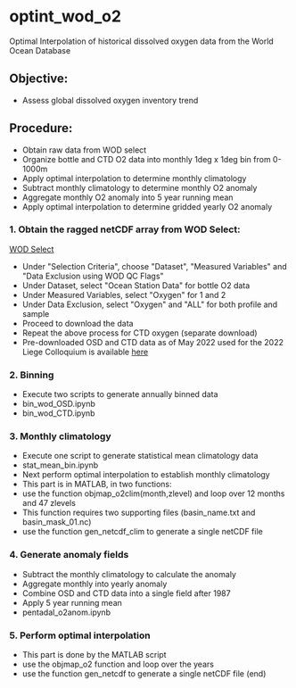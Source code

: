 # optint_wod_o2
Optimal Interpolation of historical dissolved oxygen data from the World Ocean Database

## Objective: 
- Assess global dissolved oxygen inventory trend

## Procedure:
- Obtain raw data from WOD select
- Organize bottle and CTD O2 data into monthly 1deg x 1deg bin from 0-1000m
- Apply optimal interpolation to determine monthly climatology
- Subtract monthly climatology to determine monthly O2 anomaly
- Aggregate monthly O2 anomaly into 5 year running mean
- Apply optimal interpolation to determine gridded yearly O2 anomaly

### 1. Obtain the ragged netCDF array from WOD Select: 
[WOD Select](https://www.ncei.noaa.gov/access/world-ocean-database-select/dbsearch.html)
- Under "Selection Criteria", choose "Dataset", "Measured Variables" and "Data Exclusion using WOD QC Flags"
- Under Dataset, select "Ocean Station Data" for bottle O2 data
- Under Measured Variables, select "Oxygen" for 1 and 2
- Under Data Exclusion, select "Oxygen" and "ALL" for both profile and sample
- Proceed to download the data
- Repeat the above process for CTD oxygen (separate download)
- Pre-downloaded OSD and CTD data as of May 2022 used for the 2022 Liege Colloquium is available [here](https://www.dropbox.com/sh/ivfo1yicivwaea7/AADiYhXFX8NROevV3yucOrLca?dl=0)

### 2. Binning
- Execute two scripts to generate annually binned data
- bin_wod_OSD.ipynb
- bin_wod_CTD.ipynb

### 3. Monthly climatology
- Execute one script to generate statistical mean climatology data
- stat_mean_bin.ipynb
- Next perform optimal interpolation to establish monthly climatology
- This part is in MATLAB, in two functions: 
- use the function objmap_o2clim(month,zlevel) and loop over 12 months and 47 zlevels
- This function requires two supporting files (basin_name.txt and basin_mask_01.nc)
- use the function gen_netcdf_clim to generate a single netCDF file

### 4. Generate anomaly fields
- Subtract the monthly climatology to calculate the anomaly
- Aggregate monthly into yearly anomaly
- Combine OSD and CTD data into a single field after 1987
- Apply 5 year running mean
- pentadal_o2anom.ipynb

### 5. Perform optimal interpolation
- This part is done by the MATLAB script
- use the objmap_o2 function and loop over the years 
- use the function gen_netcdf to generate a single netCDF file (end)

